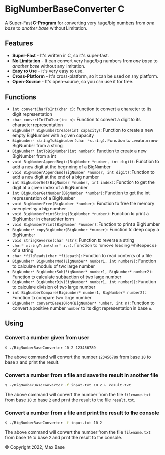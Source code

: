 # BigNumberBaseConverter C

A Super-Fast **C-Program** for converting very huge/big numbers from _one base_ to _another base_ without Limitation.

## Features

- **Super-Fast** - It's written in C, so it's super-fast.
- **No Limitation** - It can convert very huge/big numbers from _one base_ to _another base_ without any limitation.
- **Easy to Use** - It's very easy to use.
- **Cross-Platform** - It's cross-platform, so it can be used on any platform.
- **Open-Source** - It's open-source, so you can use it for free.

## Functions

- `int convertCharToInt(char c)`: Function to convert a character to its digit representation
- `char convertIntToChar(int n)`: Function to convert a digit to its character representation
- `BigNumber* BigNumberCreate(int capacity)`: Function to create a new empty BigNumber with a given capacity
- `BigNumber* stringToBigNumber(char *string)`: Function to create a new BigNumber from a string
- `BigNumber* intToBigNumber(int number)`: Function to create a new BigNumber from a int
- `void BigNumberAppendBegin(BigNumber *number, int digit)`: Function to add a new digit at the beginning of a BigNumber
- `void BigNumberAppendEnd(BigNumber *number, int digit)`: Function to add a new digit at the end of a big number
- `int BigNumberGet(BigNumber *number, int index)`: Function to get the digit at a given index of a BigNumber
- `int BigNumberGetNumber(BigNumber *number)`: Function to get the int representation of a BigNumber
- `void BigNumberFree(BigNumber *number)`: Function to free the memory occupied by a big number
- `void BigNumberPrintString(BigNumber *number)`: Function to print a BigNumber in charachter form
- `void BigNumberPrint(BigNumber *number)`: Function to print a BigNumber
- `BigNumber* copyBigNumber(BigNumber *number)`: Function to deep copy a BigNumber
- `void stringReverse(char *str)`: Function to reverse a string
- `char* stringTrim(char* str)`: Function to remove leading whitespaces of a string
- `char *fileReads(char *filepath)`: Function to read contents of a file
- `BigNumber* BigNumberMod(BigNumber* number1, int number2)`: Function to calculate modulu of two large number
- `BigNumber* BigNumberSub(BigNumber* number1, BigNumber* number2)`: Function to calculate subtraction of two large number
- `BigNumber* BigNumberDiv(BigNumber* number1, int number2)`: Function to calculate division of two large number
- `int BigNumberCompare(BigNumber* number1, BigNumber* number2)`: Function to compare two large number
- `BigNumber* convertBase10ToN(BigNumber* number, int n)`: Function to convert a positive number `number` to its digit representation in base `n`.

## Using

### Convert a number given from user

```bash
$ ./BigNumberBaseConverter 10 2 123456789
```

The above command will convert the number `123456789` from base `10` to base `2` and print the result.

### Convert a number from a file and save the result in another file

```bash
$ ./BigNumberBaseConverter -f input.txt 10 2 > result.txt
```

The above command will convert the number from the file `filename.txt` from base `10` to base `2` and print the result to the file `result.txt`.

### Convert a number from a file and print the result to the console

```bash
$ ./BigNumberBaseConverter -f input.txt 10 2
```

The above command will convert the number from the file `filename.txt` from base `10` to base `2` and print the result to the console.

© Copyright 2022, Max Base
